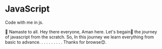 # JavaScript
Code with me in js.

👏 Namaste to all.
Hey there everyone, Aman here. Let's begain🎉 the journey of javascript from the scratch.
So, In this journey we learn everything from basic to advance.
.
.
.
.
.
.
.
.
.
Thanks for browse😊.
